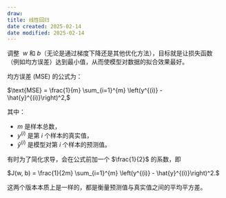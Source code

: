 ```yaml
---
draw:
title: 线性回归
date created: 2025-02-14
date modified: 2025-02-14
---
```


调整  $w$ 和 $b$（无论是通过梯度下降还是其他优化方法），目标就是让损失函数（例如均方误差）达到最小值，从而使模型对数据的拟合效果最好。

均方误差 (MSE) 的公式为：

$\text{MSE} = \frac{1}{m} \sum_{i=1}^{m} \left(y^{(i)} - \hat{y}^{(i)}\right)^2,$

其中：

- $m$ 是样本总数，
- $y^{(i)}$ 是第 $i$ 个样本的真实值，
- $\hat{y}^{(i)}$ 是模型对第 $i$ 个样本的预测值。

有时为了简化求导，会在公式前加一个 $\frac{1}{2}$ 的系数，即

$J(w, b) = \frac{1}{2m} \sum_{i=1}^{m} \left(y^{(i)} - \hat{y}^{(i)}\right)^2.$

这两个版本本质上是一样的，都是衡量预测值与真实值之间的平均平方差。
